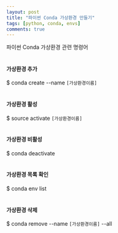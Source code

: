 ```yaml
---
layout: post
title: "파이썬 Conda 가상환경 만들기"
tags: [python, conda, envs]
comments: true
---
```


파이썬 Conda 가상환경 관련 명령어
<br>
<br>
#### 가상환경 추가
$ conda create --name `[가상환경이름]`
<br>
<br>
#### 가상환경 활성
$ source activate `[가상환경이름]`
<br>
<br>
#### 가상환경 비활성
$ conda deactivate
<br>
<br>
#### 가상환경 목록 확인
$ conda env list
<br>
<br>
#### 가상환경 삭제
$ conda remove --name `[가상환경이름]` --all
